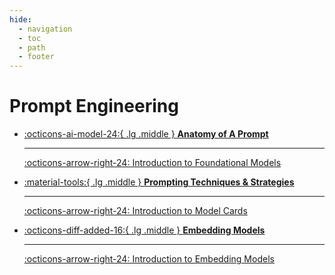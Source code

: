 ```yaml
---
hide:
  - navigation
  - toc
  - path
  - footer
---
```


# Prompt Engineering


<div class="grid cards" markdown>

-   [:octicons-ai-model-24:{ .lg .middle } __Anatomy of A Prompt__](anatomy/index.md)

    ---

    [:octicons-arrow-right-24: Introduction to Foundational Models](foundational-models/intro.md)


-   [:material-tools:{ .lg .middle } __Prompting Techniques & Strategies__](techniques/index.md)

    ---

    [:octicons-arrow-right-24: Introduction to Model Cards](model-selection/index.md)


-   [:octicons-diff-added-16:{ .lg .middle } __Embedding Models__](embedding/index.md)

    ---

    [:octicons-arrow-right-24: Introduction to Embedding Models](embedding/intro.md)


</div>